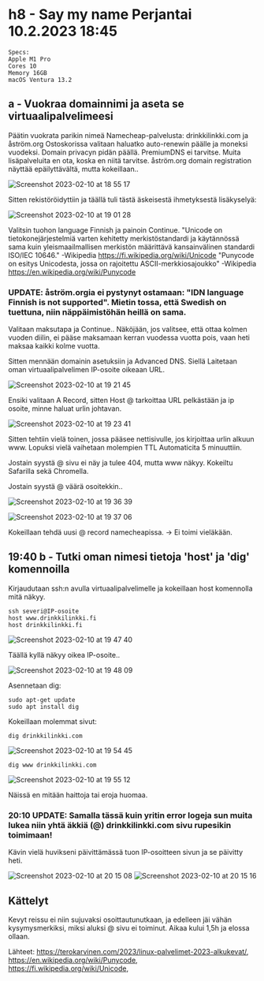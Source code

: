 # h8 - Say my name Perjantai 10.2.2023 18:45

    Specs:
    Apple M1 Pro
    Cores 10
    Memory 16GB
    macOS Ventura 13.2
    
    
## a - Vuokraa domainnimi ja aseta se virtuaalipalvelimeesi

Päätin vuokrata parikin nimeä Namecheap-palvelusta: drinkkilinkki.com ja åström.org
Ostoskorissa valitaan haluatko auto-renewin päälle ja moneksi vuodeksi.
Domain privacyn pidän päällä. PremiumDNS ei tarvitse.
Muita lisäpalveluita en ota, koska en niitä tarvitse.
åström.org domain registration näyttää epäilyttävältä, mutta kokeillaan..



![Screenshot 2023-02-10 at 18 55 17](https://user-images.githubusercontent.com/104775534/218150163-60f0cb0a-d4e4-46b7-ad6c-47aa482ef444.png)

Sitten rekistöröidyttiin ja täällä tuli tästä äskeisestä ihmetyksestä lisäkyselyä: 


![Screenshot 2023-02-10 at 19 01 28](https://user-images.githubusercontent.com/104775534/218151673-fa2e352c-12a0-4d62-af8d-9e7af9b1023e.png)

Valitsin tuohon language Finnish ja painoin Continue.
"Unicode on tietokonejärjestelmiä varten kehitetty merkistöstandardi ja käytännössä sama kuin yleismaailmallisen merkistön määrittävä kansainvälinen standardi ISO/IEC 10646." -Wikipedia https://fi.wikipedia.org/wiki/Unicode
"Punycode on esitys Unicodesta, jossa on rajoitettu ASCII-merkkiosajoukko" -Wikipedia https://en.wikipedia.org/wiki/Punycode
### UPDATE: åström.orgia ei pystynyt ostamaan: "IDN language Finnish is not supported". Mietin tossa, että Swedish on tuettuna, niin näppäimistöhän heillä on sama.

Valitaan maksutapa ja Continue..
Näköjään, jos valitsee, että ottaa kolmen vuoden diilin, ei pääse maksamaan kerran vuodessa vuotta pois, vaan heti maksaa kaikki kolme vuotta.

Sitten mennään domainin asetuksiin ja Advanced DNS. Siellä Laitetaan oman virtuaalipalvelimen IP-osoite oikeaan URL.


![Screenshot 2023-02-10 at 19 21 45](https://user-images.githubusercontent.com/104775534/218155771-68a16f24-1724-4ca2-9b0b-3cfd667fab9e.png)

Ensiki valitaan A Record, sitten Host @ tarkoittaa URL pelkästään ja ip osoite, minne haluat urlin johtavan. 


![Screenshot 2023-02-10 at 19 23 41](https://user-images.githubusercontent.com/104775534/218156161-a056dbcb-e8ed-4a2a-be2e-8f5d3334638a.png)

Sitten tehtiin vielä toinen, jossa pääsee nettisivulle, jos kirjoittaa urlin alkuun www.
Lopuksi vielä vaihetaan molempien TTL Automaticita 5 minuuttiin. 

Jostain syystä @ sivu ei näy ja tulee 404, mutta www näkyy. 
Kokeiltu Safarilla sekä Chromella.

Jostain syystä @ väärä osoitekkin..

![Screenshot 2023-02-10 at 19 36 39](https://user-images.githubusercontent.com/104775534/218158613-18db4aab-fdff-480a-b87e-6c3b82a132f7.png)

![Screenshot 2023-02-10 at 19 37 06](https://user-images.githubusercontent.com/104775534/218158700-06461732-fd58-440c-ac0e-9650027601a7.png)

Kokeillaan tehdä uusi @ record namecheapissa. -> Ei toimi vieläkään.

## 19:40 b - Tutki oman nimesi tietoja 'host' ja 'dig' komennoilla

Kirjaudutaan ssh:n avulla virtuaalipalvelimelle ja kokeillaan host komennolla mitä näkyy.

    ssh severi@IP-osoite
    host www.drinkkilinkki.fi
    host drinkkilinkki.fi
  
![Screenshot 2023-02-10 at 19 47 40](https://user-images.githubusercontent.com/104775534/218160644-3c285652-2315-427e-8d50-2e082cd0140e.png)

Täällä kyllä näkyy oikea IP-osoite..

![Screenshot 2023-02-10 at 19 48 09](https://user-images.githubusercontent.com/104775534/218160738-6505cf9f-f6df-4d6f-9221-2f483fc500e5.png)


Asennetaan dig: 

    sudo apt-get update
    sudo apt install dig

Kokeillaan molemmat sivut:

    dig drinkkilinkki.com

![Screenshot 2023-02-10 at 19 54 45](https://user-images.githubusercontent.com/104775534/218162001-48803126-ec61-4f19-b2cd-316a7b953219.png)

    dig www drinkkilinkki.com

![Screenshot 2023-02-10 at 19 55 12](https://user-images.githubusercontent.com/104775534/218162071-163ee1db-5a38-40cb-bc27-b59bd795b6cc.png)

Näissä en mitään haittoja tai eroja huomaa.

### 20:10 UPDATE: Samalla tässä kuin yritin error logeja sun muita lukea niin yhtä äkkiä (@) drinkkilinkki.com sivu rupesikin toimimaan!

Kävin vielä huvikseni päivittämässä tuon IP-osoitteen sivun ja se päivitty heti.

![Screenshot 2023-02-10 at 20 15 08](https://user-images.githubusercontent.com/104775534/218166328-2c8cae6c-c121-43eb-9d9a-92915477ac15.png)
![Screenshot 2023-02-10 at 20 15 16](https://user-images.githubusercontent.com/104775534/218166354-104ae696-8677-4e8c-bc11-0de494a32b5f.png)

## Kättelyt

Kevyt reissu ei niin sujuvaksi osoittautunutkaan, ja edelleen jäi vähän kysymysmerkiksi, miksi aluksi @ sivu ei toiminut. Aikaa kului 1,5h ja elossa ollaan.

Lähteet: https://terokarvinen.com/2023/linux-palvelimet-2023-alkukevat/, https://en.wikipedia.org/wiki/Punycode, https://fi.wikipedia.org/wiki/Unicode, 
